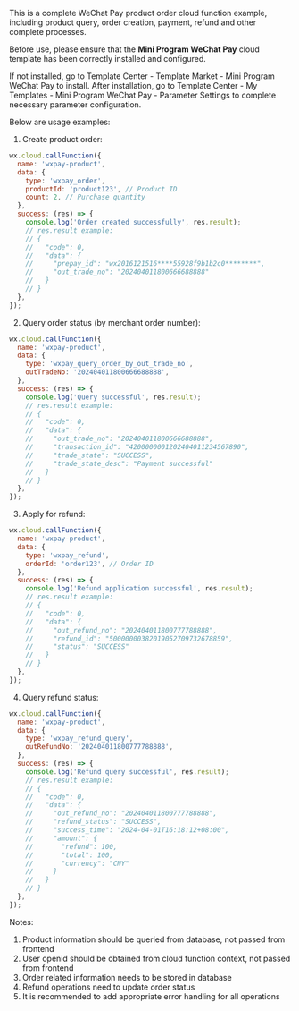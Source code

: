 This is a complete WeChat Pay product order cloud function example, including product query, order creation, payment, refund and other complete processes.

Before use, please ensure that the **Mini Program WeChat Pay** cloud template has been correctly installed and configured.

If not installed, go to Template Center - Template Market - Mini Program WeChat Pay to install. After installation, go to Template Center - My Templates - Mini Program WeChat Pay - Parameter Settings to complete necessary parameter configuration.

Below are usage examples:

1. Create product order:

```js
wx.cloud.callFunction({
  name: 'wxpay-product',
  data: {
    type: 'wxpay_order',
    productId: 'product123', // Product ID
    count: 2, // Purchase quantity
  },
  success: (res) => {
    console.log('Order created successfully', res.result);
    // res.result example:
    // {
    //   "code": 0,
    //   "data": {
    //     "prepay_id": "wx2016121516****55928f9b1b2c0********",
    //     "out_trade_no": "202404011800666688888"
    //   }
    // }
  },
});
```

2. Query order status (by merchant order number):

```js
wx.cloud.callFunction({
  name: 'wxpay-product',
  data: {
    type: 'wxpay_query_order_by_out_trade_no',
    outTradeNo: '202404011800666688888',
  },
  success: (res) => {
    console.log('Query successful', res.result);
    // res.result example:
    // {
    //   "code": 0,
    //   "data": {
    //     "out_trade_no": "202404011800666688888",
    //     "transaction_id": "4200000001202404011234567890",
    //     "trade_state": "SUCCESS",
    //     "trade_state_desc": "Payment successful"
    //   }
    // }
  },
});
```

3. Apply for refund:

```js
wx.cloud.callFunction({
  name: 'wxpay-product',
  data: {
    type: 'wxpay_refund',
    orderId: 'order123', // Order ID
  },
  success: (res) => {
    console.log('Refund application successful', res.result);
    // res.result example:
    // {
    //   "code": 0,
    //   "data": {
    //     "out_refund_no": "202404011800777788888",
    //     "refund_id": "50000000382019052709732678859",
    //     "status": "SUCCESS"
    //   }
    // }
  },
});
```

4. Query refund status:

```js
wx.cloud.callFunction({
  name: 'wxpay-product',
  data: {
    type: 'wxpay_refund_query',
    outRefundNo: '202404011800777788888',
  },
  success: (res) => {
    console.log('Refund query successful', res.result);
    // res.result example:
    // {
    //   "code": 0,
    //   "data": {
    //     "out_refund_no": "202404011800777788888",
    //     "refund_status": "SUCCESS",
    //     "success_time": "2024-04-01T16:18:12+08:00",
    //     "amount": {
    //       "refund": 100,
    //       "total": 100,
    //       "currency": "CNY"
    //     }
    //   }
    // }
  },
});
```

Notes:

1. Product information should be queried from database, not passed from frontend
2. User openid should be obtained from cloud function context, not passed from frontend
3. Order related information needs to be stored in database
4. Refund operations need to update order status
5. It is recommended to add appropriate error handling for all operations
